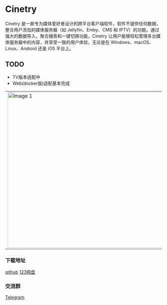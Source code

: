 # Cinetry

Cinetry 是一款专为媒体爱好者设计的跨平台客户端软件，软件不提供任何数据，整合用户添加的媒体服务器（如 Jellyfin、Emby、CMS 和 IPTV）的功能。通过强大的数据导入、聚合搜索和一键切换功能，Cinetry 让用户能够轻松管理多台媒体服务器中的内容，并享受一致的用户体验，无论是在 Windows、macOS、Linux、Android 还是 iOS 平台上。

## TODO
- TV版本适配中  
- Web(docker版)适配基本完成

|  | |
|--------|--------|
| <img src="https://raw.githubusercontent.com/gstory0404/Cinetry/a8c26bf590ce5f95e9e864f98cfde01ad9a9a402/pc.png" width="500" alt="Image 1"> | <img src="https://raw.githubusercontent.com/gstory0404/Cinetry/a8c26bf590ce5f95e9e864f98cfde01ad9a9a402/phone.jpg" width="200" alt="Image 2"> |

### 下载地址
[github](https://github.com/gstory0404/Cinetry/releases)  [123网盘](https://www.123865.com/s/3tw0Td-2dOkh)

### 交流群
[Telegram](https://t.me/+pXBwNpMTgAY0YjUx)
